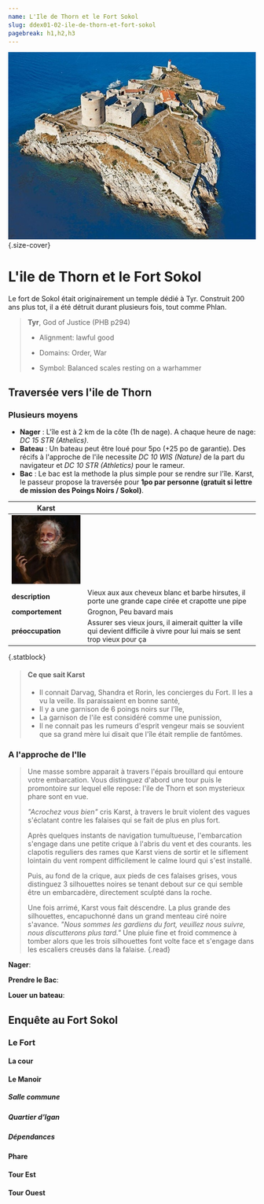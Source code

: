 ```yaml
---
name: L'Ile de Thorn et le Fort Sokol
slug: ddex01-02-ile-de-thorn-et-fort-sokol
pagebreak: h1,h2,h3
---
```


![Cover Image](ressources/chateau_if.jpg){.size-cover}

# L'ile de Thorn et le Fort Sokol

Le fort de Sokol était originairement un temple dédié à Tyr. Construit 200 ans plus tot, il a été détruit durant plusieurs fois, tout comme Phlan.

> **Tyr**,  God of Justice (PHB p294)
> 
> - Alignment: lawful good
> 
> - Domains: Order, War
> 
> - Symbol: Balanced scales resting on a warhammer 

## Traversée vers l'ile de Thorn

### Plusieurs moyens

- **Nager** : L'île est à 2 km de la côte (1h de nage). A chaque heure de nage: *DC 15 STR (Athelics)*.
- **Bateau** :  Un bateau peut être loué pour 5po (+25 po de garantie). Des récifs à l'approche de l'ile necessite *DC 10 WIS (Nature)* de la part du navigateur et *DC 10 STR (Athletics)* pour le rameur.
- **Bac** : Le bac est la methode la plus simple pour se rendre sur l'île. Karst, le passeur propose la traversée pour **1po par personne (gratuit si lettre de mission des Poings Noirs / Sokol)**.

| Karst               |     |
| ------------------- | --- |
| ![Karst](ressources/karst.jpg) |     |
| **description**     |   Vieux aux aux cheveux blanc et barbe hirsutes, il porte une grande cape cirée et crapotte une pipe |
| **comportement**    |   Grognon, Peu bavard mais  |
| **préoccupation**   |  Assurer ses vieux jours, il aimerait quitter la ville qui devient difficile à vivre pour lui mais se sent trop vieux pour ça   |
{.statblock}

> #### Ce que sait Karst
> - Il connait Darvag, Shandra et Rorin, les concierges du Fort. Il les a vu la veille. Ils paraissaient en bonne santé,
> - Il y a une garnison de 6 poings noirs sur l'île,
> - La garnison de l'ile est considéré comme une punission,
> - Il ne connait pas les rumeurs d'esprit vengeur mais se souvient que sa grand mère lui disait que l'île était remplie de fantômes.

### A l'approche de l'Ile

> Une masse sombre apparait à travers l'épais brouillard qui entoure votre embarcation. Vous distinguez d'abord une tour puis le promontoire  sur lequel elle repose: l'ile de Thorn et son mysterieux phare sont en vue. 
>
>*"Acrochez vous bien"* cris Karst, à travers le bruit violent des vagues s'éclatant contre les falaises qui se fait de plus en plus fort.
>
> Après quelques instants de navigation tumultueuse, l'embarcation s'engage dans une petite crique à l'abris du vent et des courants.  les clapotis reguliers des rames que Karst viens de sortir et le siflement lointain du vent rompent difficilement le calme lourd qui s'est installé.
>
> Puis, au fond de la crique, aux pieds de ces falaises grises, vous distinguez 3 silhouettes noires se tenant debout sur ce qui semble être un embarcadère, directement sculpté dans la roche.
>
> Une fois arrimé, Karst vous fait déscendre. La plus grande des silhouettes, encapuchonné dans un grand menteau ciré noire s'avance. *"Nous sommes les gardiens du fort, veuillez nous suivre, nous discutterons plus tard."*
> Une pluie fine et froid commence à tomber alors que les trois silhouettes font volte face et s'engage dans les escaliers creusés dans la falaise.
{.read}


**Nager**:

**Prendre le Bac**:

**Louer un bateau**:





## Enquête au Fort Sokol



### Le Fort

#### La cour

#### Le Manoir

##### Salle commune

##### Quartier d'Igan

##### Dépendances


#### Phare

#### Tour Est

#### Tour Ouest
